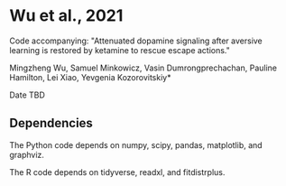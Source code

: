 # Wu et al., 2021
Code accompanying: "Attenuated dopamine signaling after aversive learning is restored by ketamine to rescue escape actions."

Mingzheng Wu, Samuel Minkowicz, Vasin Dumrongprechachan, Pauline Hamilton, Lei Xiao, Yevgenia Kozorovitskiy*

Date TBD

## Dependencies
The Python code depends on numpy, scipy, pandas, matplotlib, and graphviz.

The R code depends on tidyverse, readxl, and fitdistrplus.

